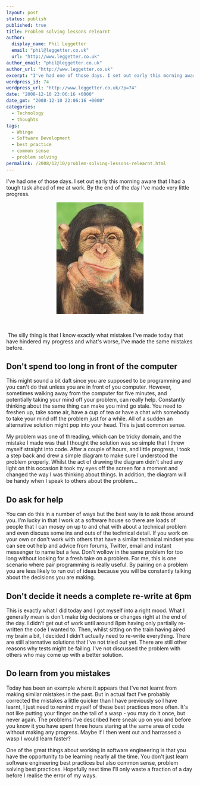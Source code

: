 ```yaml
---
layout: post
status: publish
published: true
title: Problem solving lessons relearnt
author:
  display_name: Phil Leggetter
  email: "phil@leggetter.co.uk"
  url: "http://www.leggetter.co.uk"
author_email: "phil@leggetter.co.uk"
author_url: "http://www.leggetter.co.uk"
excerpt: "I've had one of those days. I set out early this morning aware that I had a tough task ahead of me at work. By the end of the day I've made very little progress.\r\n<p style=\"text-align: center;\"><img class=\"size-medium wp-image-75 alignnone\" title=\"Thinking...\" src=\"http://www.leggetter.co.uk/wp-content/uploads/2008/12/chimpanzee_thinking_poster-234x300.jpg\" alt=\"\" width=\"234\" height=\"300\" /></p>\r\n\r\n\_\r\n\r\n\_The silly thing is that I know exactly what mistakes I've made today that have hindered my progress and what's worse, I've made the same mistakes before.\r\n<h2>"
wordpress_id: 74
wordpress_url: "http://www.leggetter.co.uk/?p=74"
date: "2008-12-10 23:06:16 +0000"
date_gmt: "2008-12-10 22:06:16 +0000"
categories:
  - Technology
  - thoughts
tags:
  - Whinge
  - Software Development
  - best practice
  - common sense
  - problem solving
permalink: /2008/12/10/problem-solving-lessons-relearnt.html
---
```


<p>I've had one of those days. I set out early this morning aware that I had a tough task ahead of me at work. By the end of the day I've made very little progress.</p>
<p style="text-align: center;"><img class="size-medium wp-image-75 alignnone" title="Thinking..." src="/wp-content/uploads/2008/12/chimpanzee_thinking_poster-234x300.jpg" alt="" width="234" height="300" /></p>
<p> </p>
<p> The silly thing is that I know exactly what mistakes I've made today that have hindered my progress and what's worse, I've made the same mistakes before.</p>
<h2><a id="more"></a><a id="more-74"></a>Don't spend too long in front of the computer</h2>
<p>This might sound a bit daft since you are supposed to be programming and you can't do that unless you are in front of you computer. However, sometimes walking away from the computer for five minutes, and potentially taking your mind off your problem, can really help. Constantly thinking about the same thing can make you mind go stale. You need to freshen up, take some air, have a cup of tea or have a chat with somebody to take your mind off the problem just for a while. All of a sudden an alternative solution might pop into your head. This is just common sense.</p>
<p>My problem was one of threading, which can be tricky domain, and the mistake I made was that I thought the solution was so simple that I threw myself straight into code. After a couple of hours, and little progress, I took a step back and drew a simple diagram to make sure I understood the problem properly. Whilst the act of drawing the diagram didn't shed any light on this occasion it took my eyes off the screen for a moment and changed the way I was thinking about things. In addition, the diagram will be handy when I speak to others about the problem...</p>
<h2>Do ask for help</h2>
<p>You can do this in a number of ways but the best way is to ask those around you. I'm lucky in that I work at a software house so there are loads of people that I can mosey on up to and chat with about a technical problem and even discuss some ins and outs of the technical detail. If you work on your own or don't work with others that have a similar technical mindset you can see out help and advice from forums, Twitter, email and instant messenger to name but a few. Don't wollow in the same problem for too long without looking for a fresh take on a problem. For me, this is one scenario where pair programming is really useful. By pairing on a problem you are less likely to run out of ideas because you will be constantly talking about the decisions you are making.</p>
<h2>Don't decide it needs a complete re-write at 6pm</h2>
<p>This is exactly what I did today and I got myself into a right mood. What I generally mean is don't make big decisions or changes right at the end of the day. I didn't get out of work until around 8pm having only partially re-written the code I wanted to. Then, whilst sitting on the train having aired my brain a bit, I decided I didn't actually need to re-write everything. There are still alternative solutions that I've not tried out yet. There are still other reasons why tests might be failing. I've not discussed the problem with others who may come up with a better solution.</p>
<h2>Do learn from you mistakes</h2>
<p>Today has been an example where it appears that I've not learnt from making similar mistakes in the past. But in actual fact I've probably corrected the mistakes a little quicker than I have previously so I have learnt, I just need to remind myself of these best practices more often. It's not like putting your finger on the tail of a wasp - you may do it once, but never again. The problems I've described here sneak up on you and before you know it you have spent three hours staring at the same area of code without making any progress. Maybe if I then went out and harrassed a wasp I would learn faster?</p>
<p>One of the great things about working in software engineering is that you have the opportunity to be learning nearly all the time. You don't just learn software engineering best practices but also common sense, problem solving best practices. Hopefully next time I'll only waste a fraction of a day before I realise the error of my ways.</p>
